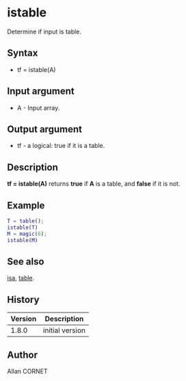 # istable

Determine if input is table.

## Syntax

- tf = istable(A)

## Input argument

- A - Input array.

## Output argument

- tf - a logical: true if it is a table.

## Description

  <p><b>tf = istable(A)</b> returns <b>true</b> if <b>A</b> is a table, and <b>false</b> if it is not.</p>

## Example

```matlab
T = table();
istable(T)
M = magic(6);
istable(M)
```

## See also

[isa](../types/isa.md), [table](table.md).

## History

| Version | Description     |
| ------- | --------------- |
| 1.8.0   | initial version |

## Author

Allan CORNET
